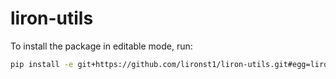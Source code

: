 # liron-utils

To install the package in editable mode, run:
```bash
pip install -e git+https://github.com/lironst1/liron-utils.git#egg=liron-utils
```
